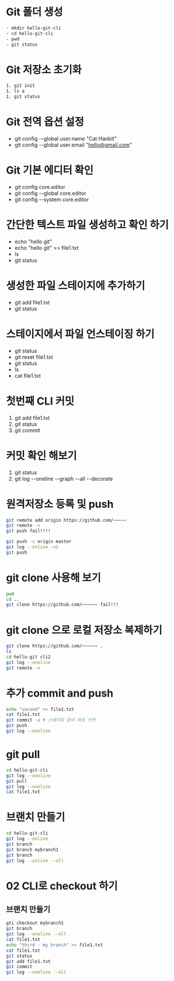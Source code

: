 # Git 폴더 생성

```bash
- mkdir hello-git-cli
- cd hello-git-cli
- pwd
- git status
```

# Git 저장소 초기화

```bash
1. git init
1. ls a
1. git status
```

# Git 전역 옵션 설정

- git config --global user.name "Cat Hanbit"
- git config --global user.email "hello@gmail.com"

# Git 기본 에디터 확인

- git config core.editor
- git config --global core.editor
- git config --system core.editor

# 간단한 텍스트 파일 생성하고 확인 하기

- echo "hello git"
- echo "hello git" >> file1.txt
- ls
- git status

# 생성한 파일 스테이지에 추가하기

- git add file1.txt
- git status

# 스테이지에서 파일 언스테이징 하기

- git status
- git reset file1.txt
- git status
- ls
- cat file1.txt

# 첫번째 CLI 커밋

1. git add file1.txt
1. git status
1. git commit

# 커밋 확인 해보기

1. git status
1. git log --oneline --graph --all --decorate

# 원격저장소 등록 및 push

```bash
git remote add origin https://github.com/~~~~~
git remote -v
git push fail!!!!

git push -u origin master
git log --online -n1
git push
```

# git clone 사용해 보기

```bash
pwd
cd ..
git clone https://github.com/~~~~~~ fail!!!
```

# git clone 으로 로컬 저장소 복제하기

```bash
git clone https://github.com/~~~~~~ .
ls
cd hello-git cli2
git log --oneline
git remote -v
```

# 추가 commit and push

```bash
echo "second" >> file1.txt
cat file1.txt
git commit -a # 스테이징 없이 바로 커밋
git push
git log --oneline
```

# git pull

```bash
cd hello-git-cli
git log --oneline
git pull
git log --oneline
cat file1.txt
```

# 브랜치 만들기

```bash
cd hello-git-cli
git log --online
git branch
git branch mybranch1
git branch
git log --online --all
```

# 02 CLI로 checkout 하기

## 브랜치 만들기

```bash
gti checkout mybranch1
git branch
git log --oneline --all
cat file1.txt
echo "third - my branch" >> file1.txt
cat file1.txt
git status
git add file1.txt
git commit
git log --oneline --all
```
